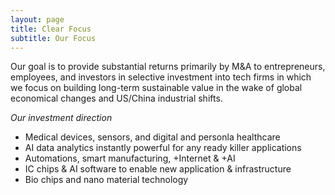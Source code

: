 ```yaml
---
layout: page
title: Clear Focus
subtitle: Our Focus
---
```


Our goal is to provide substantial returns primarily by M&A to entrepreneurs, employees, and investors in selective investment into tech firms in which we focus on building long-term sustainable value in the wake of global economical changes and US/China industrial shifts.

*Our investment direction*
- Medical devices, sensors, and digital and personla healthcare
- AI data analytics instantly powerful for any ready killer applications
- Automations, smart manufacturing, +Internet & +AI
- IC chips & AI software to enable new application & infrastructure
- Bio chips and nano material technology

